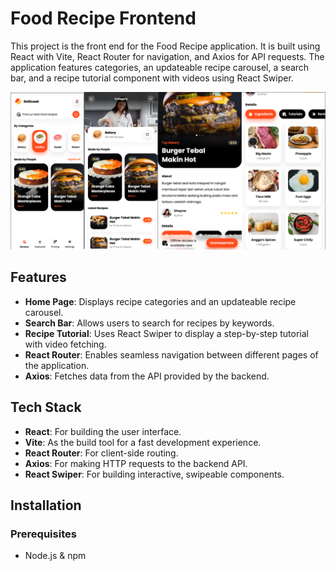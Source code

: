# Food Recipe Frontend

This project is the front end for the Food Recipe application. It is built using React with Vite, React Router for navigation, and Axios for API requests. The application features categories, an updateable recipe carousel, a search bar, and a recipe tutorial component with videos using React Swiper.

![Thumbnail](/preview-front.png)

## Features

- **Home Page**: Displays recipe categories and an updateable recipe carousel.
- **Search Bar**: Allows users to search for recipes by keywords.
- **Recipe Tutorial**: Uses React Swiper to display a step-by-step tutorial with video fetching.
- **React Router**: Enables seamless navigation between different pages of the application.
- **Axios**: Fetches data from the API provided by the backend.

## Tech Stack

- **React**: For building the user interface.
- **Vite**: As the build tool for a fast development experience.
- **React Router**: For client-side routing.
- **Axios**: For making HTTP requests to the backend API.
- **React Swiper**: For building interactive, swipeable components.

## Installation

### Prerequisites

- Node.js & npm
